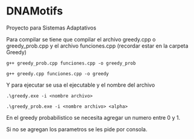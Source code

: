 # DNAMotifs

Proyecto para Sistemas Adaptativos


Para compilar se tiene que compilar el archivo greedy.cpp o greedy_prob.cpp y el archivo funciones.cpp (recordar estar en la carpeta Greedy)

    g++ greedy_prob.cpp funciones.cpp -o greedy_prob
    
    g++ greedy.cpp funciones.cpp -o greedy

Y para ejecutar se usa el ejecutable y el nombre del archivo

    .\greedy.exe -i <nombre archivo>

    .\greedy_prob.exe -i <nombre archivo> <alpha>

En el greedy probabilistico se necesita agregar un numero entre 0 y 1.

Si no se agregan los parametros se les pide por consola.
 
